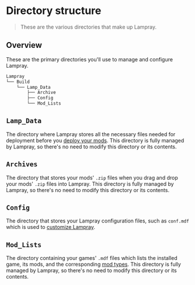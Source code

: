 # Directory structure

> These are the various directories that make up Lampray.

## Overview

These are the primary directories you'll use to manage and configure Lampray.

```bash
Lampray
└── Build
    └── Lamp_Data 
        ├── Archive
        ├── Config
        └── Mod_Lists 
```

## `Lamp_Data`

The directory where Lampray stores all the necessary files needed for deployment before you [deploy your mods](managing-mods.md#adding-mods). This directory is fully managed by Lampray, so there's no need to modify this directory or its contents.

## `Archives`

The directory that stores your mods' `.zip` files when you drag and drop your mods' `.zip` files into Lampray. This directory is fully managed by Lampray, so there's no need to modify this directory or its contents.

## `Config`

The directory that stores your Lampray configuration files, such as `conf.mdf` which is used to [customize Lampray](customizing-lampray.md).

## `Mod_Lists`

The directory containing your games' `.mdf` files which lists the installed game, its mods, and the corresponding [mod types](./mod-types/supported-games.md). This directory is fully managed by Lampray, so there's no need to modify this directory or its contents.
